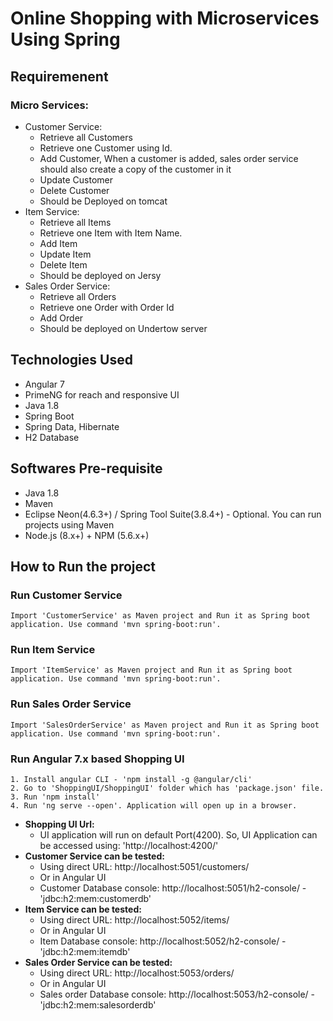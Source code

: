 # Online Shopping with Microservices Using Spring

## Requiremenent
  ### Micro Services:
  - Customer Service:
    - Retrieve all Customers
    - Retrieve one Customer using Id.
    - Add Customer, When a customer is added, sales order service should also create a copy of the customer in it
    - Update Customer
    - Delete Customer
    - Should be Deployed on tomcat
  - Item Service:
    - Retrieve all Items
    - Retrieve one Item with Item Name.
    - Add Item
    - Update Item
    - Delete Item
    - Should be deployed on Jersy
  - Sales Order Service:
    - Retrieve all Orders
    - Retrieve one Order with Order Id
    - Add Order
    - Should be deployed on Undertow server

## Technologies Used
  - Angular 7
  - PrimeNG for reach and responsive UI
  - Java 1.8
  - Spring Boot
  - Spring Data, Hibernate
  - H2 Database 

## Softwares Pre-requisite
  - Java 1.8
  - Maven 
  - Eclipse Neon(4.6.3+) / Spring Tool Suite(3.8.4+) - Optional. You can run projects using Maven
  - Node.js (8.x+) + NPM (5.6.x+)

## How to Run the project
  ### Run Customer Service
    Import 'CustomerService' as Maven project and Run it as Spring boot application. Use command 'mvn spring-boot:run'.
  ### Run Item Service
    Import 'ItemService' as Maven project and Run it as Spring boot application. Use command 'mvn spring-boot:run'.
  ### Run Sales Order Service
    Import 'SalesOrderService' as Maven project and Run it as Spring boot application. Use command 'mvn spring-boot:run'.
  ### Run Angular 7.x based Shopping UI
    1. Install angular CLI - 'npm install -g @angular/cli'
    2. Go to 'ShoppingUI/ShoppingUI' folder which has 'package.json' file. 
    3. Run 'npm install'
    4. Run 'ng serve --open'. Application will open up in a browser.

- **Shopping UI Url:**
  - UI application will run on default Port(4200). So, UI Application can be accessed using: 'http://localhost:4200/'
- **Customer Service can be tested:**
    - Using direct URL: http://localhost:5051/customers/
	- Or in Angular UI
	- Customer Database console: http://localhost:5051/h2-console/ - 'jdbc:h2:mem:customerdb'
- **Item Service can be tested:**
    - Using direct URL: http://localhost:5052/items/
	- Or in Angular UI
	- Item Database console: http://localhost:5052/h2-console/ - 'jdbc:h2:mem:itemdb'
- **Sales Order Service can be tested:**
    - Using direct URL: http://localhost:5053/orders/
	- Or in Angular UI
	- Sales order Database console: http://localhost:5053/h2-console/ - 'jdbc:h2:mem:salesorderdb'
